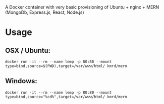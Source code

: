 A Docker container with very basic provisioning of Ubuntu + nginx + MERN (MongoDb, Express.js, React, Node.js)

# Usage
## OSX / Ubuntu:
`docker run -it --rm --name lemp -p 80:80 --mount type=bind,source=$(PWD),target=/var/www/html/ kmrd/mern`

## Windows:
`docker run -it --rm --name lemp -p 80:80 --mount type=bind,source="%cd%",target=/var/www/html/ kmrd/mern`
